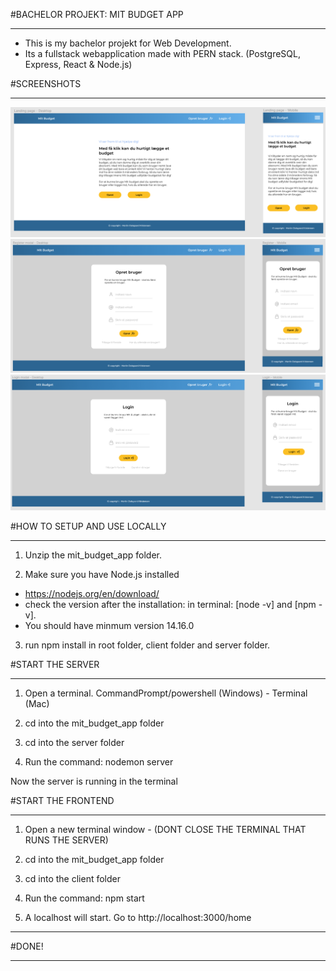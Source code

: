 
#BACHELOR PROJEKT: MIT BUDGET APP
**************************************************************

- This is my bachelor projekt for Web Development. 
- Its a fullstack webapplication made with PERN stack. 
(PostgreSQL, Express, React & Node.js) 


#SCREENSHOTS
**************************************************************

![](mock-landing.PNG)
![](mock-regi.PNG)
![](mock-login.PNG)



#HOW TO SETUP AND USE LOCALLY 
**************************************************************

1. Unzip the mit_budget_app folder. 

2. Make sure you have Node.js installed 
- https://nodejs.org/en/download/ 
- check the version after the installation: in terminal: [node -v] and [npm -v]. 
- You should have minmum version 14.16.0

3. run npm install in root folder, client folder and server folder. 


#START THE SERVER 
**************************************************************

1. Open a terminal. CommandPrompt/powershell (Windows) - Terminal (Mac)

2. cd into the mit_budget_app folder 

3. cd into the server folder

4. Run the command: nodemon server

Now the server is running in the terminal



#START THE FRONTEND
**************************************************************

1. Open a new terminal window - (DONT CLOSE THE TERMINAL THAT RUNS THE SERVER)

2. cd into the mit_budget_app folder

3. cd into the client folder

4. Run the command: npm start  

5. A localhost will start. Go to http://localhost:3000/home


**************************************************************
#DONE! 
**************************************************************
